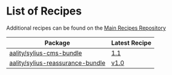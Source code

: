# List of Recipes

Additional recipes can be found on the [Main Recipes Repository](https://github.com/symfony/recipes/blob/flex/main/RECIPES.md)

| Package | Latest Recipe |
| --- | --- |
| [aality/sylius-cms-bundle](https://packagist.org/packages/aality/sylius-cms-bundle) | [1.1](aality/sylius-cms-bundle/1.1) |
| [aality/sylius-reassurance-bundle](https://packagist.org/packages/aality/sylius-reassurance-bundle) | [v1.0](aality/sylius-reassurance-bundle/v1.0) |